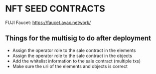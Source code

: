 # NFT SEED CONTRACTS

FUJI Faucet: https://faucet.avax.network/

## Things for the multisig to do after deployment
- Assign the operator role to the sale contract in the elements
- Assign the operator role to the sale contract in the objects
- Add the whitelist information to the sale contract (multiple txs)
- Make sure the uri of the elements and objects is correct

